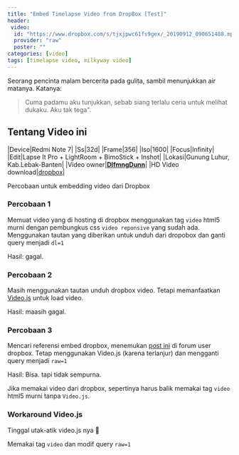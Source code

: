 ```yaml
---
title: "Embed Timelapse Video from DropBox [Test]"
header:
 video:
  id: "https://www.dropbox.com/s/tjxjpwc61fs9gex/_20190912_090651488.mp4?raw=1"
  provider: "raw"
  poster: ""
categories: [video]
tags: [timelapse video, milkyway video]
---
```

Seorang pencinta malam bercerita pada gulita, sambil menunjukkan air matanya.
Katanya:
> Cuma padamu aku tunjukkan, sebab siang terlalu ceria untuk melihat dukaku. Aku tak tega".

## Tentang Video ini

|Device|Redmi Note 7|
|Ss|32d|
|Frame|356|
|Iso|1600|
|Focus|Infinity|
|Edit|Lapse It Pro + LightRoom + BimoStick + Inshot|
|Lokasi|Gunung Luhur, Kab.Lebak-Banten|
|Video owner|**[DlfmngDunn](https://www.facebook.com/hendrik.ramadhan.37)**|
|HD Video download|[dropbox](https://www.dropbox.com/s/tjxjpwc61fs9gex/_20190912_090651488.mp4?dl=1)|

Percobaan untuk embedding video dari Dropbox

### Percobaan 1

Memuat video yang di hosting di dropbox menggunakan tag `video` html5 murni dengan pembungkus css `video reponsive` yang sudah ada. Menggunakan tautan yang diberikan untuk unduh dari dropobox dan ganti query menjadi `dl=1`

Hasil: gagal.

### Percobaan 2

Masih menggunakan tautan unduh dropbox video. Tetapi memanfaatkan [Video.js](http://videojs.com/html5-video-support/) untuk load video.

Hasil: maasih gagal.

### Percobaan 3

Mencari referensi embed dropbox, menemukan [post ini](https://www.dropboxforum.com/t5/Files-folders/Embed-Video-to-Website/m-p/208035/highlight/true#M78228) di forum user dropbox. Tetap menggunakan Video.js (karena terlanjur) dan mengganti query menjadi `raw=1`

Hasil: Bisa. tapi tidak sempurna. 

Jika memakai video dari dropbox, sepertinya harus balik memakai tag `video` html5 murni tanpa `Video.js`.

### Workaround Video.js

Tinggal utak-atik video.js nya 🤪

Memakai tag `video` dan modif query `raw=1`
